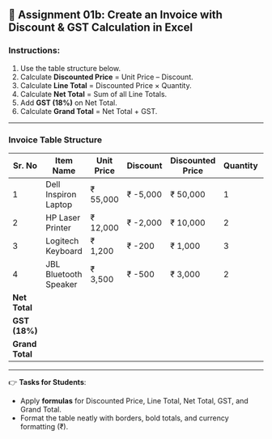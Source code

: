 ## 📝 Assignment 01b: Create an Invoice with Discount & GST Calculation in Excel

### Instructions:

1. Use the table structure below.
2. Calculate **Discounted Price** = Unit Price – Discount.
3. Calculate **Line Total** = Discounted Price × Quantity.
4. Calculate **Net Total** = Sum of all Line Totals.
5. Add **GST (18%)** on Net Total.
6. Calculate **Grand Total** = Net Total + GST.

---

### Invoice Table Structure

| Sr. No          | Item Name             | Unit Price | Discount | Discounted Price | Quantity | Line Total   |
| --------------- | --------------------- | ---------- | -------- | ---------------- | -------- | ------------ |
| 1               | Dell Inspiron Laptop  | ₹ 55,000   | ₹ -5,000 | ₹ 50,000         | 1        | ₹ 50,000     |
| 2               | HP Laser Printer      | ₹ 12,000   | ₹ -2,000 | ₹ 10,000         | 2        | ₹ 20,000     |
| 3               | Logitech Keyboard     | ₹ 1,200    | ₹ -200   | ₹ 1,000          | 3        | ₹ 3,000      |
| 4               | JBL Bluetooth Speaker | ₹ 3,500    | ₹ -500   | ₹ 3,000          | 2        | ₹ 6,000      |
| **Net Total**   |                       |            |          |                  |          | **₹ 79,000** |
| **GST (18%)**   |                       |            |          |                  |          | **₹ 14,220** |
| **Grand Total** |                       |            |          |                  |          | **₹ 93,220** |

---

👉 **Tasks for Students**:

* Apply **formulas** for Discounted Price, Line Total, Net Total, GST, and Grand Total.
* Format the table neatly with borders, bold totals, and currency formatting (₹).